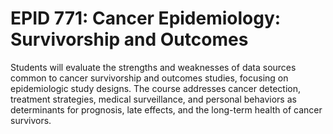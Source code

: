# EPID 771: Cancer Epidemiology: Survivorship and Outcomes

Students will evaluate the strengths and weaknesses of data sources common to cancer survivorship and outcomes studies, focusing on epidemiologic study designs. The course addresses cancer detection, treatment strategies, medical surveillance, and personal behaviors as determinants for prognosis, late effects, and the long-term health of cancer survivors.
